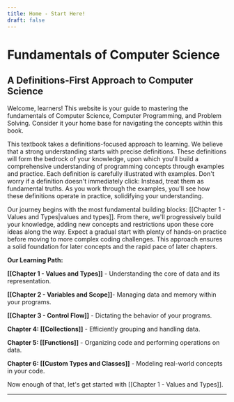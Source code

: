 ```yaml
---
title: Home - Start Here!
draft: false
---
```


# Fundamentals of Computer Science

## A Definitions-First Approach to Computer Science

Welcome, learners! This website is your guide to mastering the fundamentals of Computer Science, Computer Programming, and Problem Solving. Consider it your home base for navigating the concepts within this book.

This textbook takes a definitions-focused approach to learning. We believe that a strong understanding starts with precise definitions. These definitions will form the bedrock of your knowledge, upon which you'll build a comprehensive understanding of programming concepts through examples and practice. Each definition is carefully illustrated with examples. Don't worry if a definition doesn't immediately click: Instead, treat them as fundamental truths. As you work through the examples, you'll see how these definitions operate in practice, solidifying your understanding.

Our journey begins with the most fundamental building blocks: [[Chapter 1 - Values and Types|values and types]]. From there, we'll progressively build your knowledge, adding new concepts and restrictions upon these core ideas along the way. Expect a gradual start with plenty of hands-on practice before moving to more complex coding challenges. This approach ensures a solid foundation for later concepts and the rapid pace of later chapters.

**Our Learning Path:**

**[[Chapter 1 - Values and Types]]** - Understanding the core of data and its representation.

**[[Chapter 2 - Variables and Scope]]**- Managing data and memory within your programs.

**[[Chapter 3 - Control Flow]]** - Dictating the behavior of your programs.

**Chapter 4: [[Collections]]** - Efficiently grouping and handling data.

**Chapter 5: [[Functions]]** - Organizing code and performing operations on data.

**Chapter 6: [[Custom Types and Classes]]** - Modeling real-world concepts in your code.

Now enough of that, let's get started with [[Chapter 1 - Values and Types]].


---

